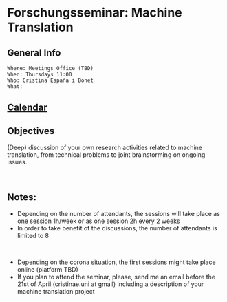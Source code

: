 # Forschungsseminar: Machine Translation
## General Info
```
Where: Meetings Office (TBD)
When: Thursdays 11:00 
Who: Cristina España i Bonet
What: 
```

## [Calendar](../calendar.md)

## Objectives

(Deep) discussion of your own research activities related to machine translation, from technical problems to joint brainstorming on ongoing issues.

<br>

## Notes:

* Depending on the number of attendants, the sessions will take place as one session 1h/week or as one session 2h every 2 weeks
* In order to take benefit of the discussions, the number of attendants is limited to 8

<br>

* Depending on the corona situation, the first sessions might take place online (platform TBD)
* If you plan to attend the seminar, please, send me an email before the 21st of April (cristinae.uni at gmail) including a description of your machine translation project
